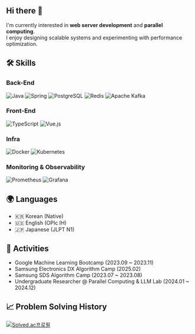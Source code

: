 ## Hi there 👋
I'm currently interested in **web server development** and **parallel computing**.  
I enjoy designing scalable systems and experimenting with performance optimization.


## 🛠 Skills
### Back-End
![Java](https://img.shields.io/badge/Java-ED8B00?style=flat-square&logo=openjdk&logoColor=white)
![Spring](https://img.shields.io/badge/Spring-6DB33F.svg?&style=flat-square&logo=Spring&logoColor=white)
![PostgreSQL](https://img.shields.io/badge/PostgreSQL-4169E1.svg?&style=flat-square&logo=postgresql&logoColor=white)
![Redis](https://img.shields.io/badge/Redis-FF4438.svg?&style=flat-square&logo=redis&logoColor=white)
![Apache Kafka](https://img.shields.io/badge/Apache_Kafka-231F20?style=flat-square&logo=apache-kafka&logoColor=white)

### Front-End
![TypeScript](https://img.shields.io/badge/TypeScript-3178C6.svg?&style=flat-square&logo=TypeScript&logoColor=white)
![Vue.js](https://img.shields.io/badge/Vue.js-35495E?style=flat-square&logo=vuedotjs&logoColor=4FC08D)

### Infra
![Docker](https://img.shields.io/badge/docker-257bd6?style=flat-square&logo=docker&logoColor=white)
![Kubernetes](https://img.shields.io/badge/Kubernetes-326CE5?style=flat-square&logo=Kubernetes&logoColor=white)

### Monitoring & Observability
![Prometheus](https://img.shields.io/badge/Prometheus-FF6E00?style=flat-square&logo=prometheus&logoColor=white)
![Grafana](https://img.shields.io/badge/Grafana-F46800?style=flat-square&logo=grafana&logoColor=white)


## 🌍 Languages
- 🇰🇷 Korean (Native)
- 🇺🇸 English (OPIc IH)
- 🇯🇵 Japanese (JLPT N1)


## 🚀 Activities
- Google Machine Learning Bootcamp (2023.09 ~ 2023.11)
- Samsung Electronics DX Algorithm Camp (2025.02)
- Samsung SDS Algorithm Camp (2023.07 ~ 2023.08)
- Undergraduate Researcher @ Parallel Computing & LLM Lab (2024.01 ~ 2024.12)


## 📈 Problem Solving History
[![Solved.ac프로필](http://mazassumnida.wtf/api/v2/generate_badge?boj=lju0912)](https://solved.ac/lju0912)


<!--
**lisuugi/lisuugi** is a ✨ _special_ ✨ repository because its `README.md` (this file) appears on your GitHub profile.

Here are some ideas to get you started:

- 🔭 I’m currently working on ...
- 🌱 I’m currently learning ...
- 👯 I’m looking to collaborate on ...
- 🤔 I’m looking for help with ...
- 💬 Ask me about ...
- 📫 How to reach me: ...
- 😄 Pronouns: ...
- ⚡ Fun fact: ...
-->
